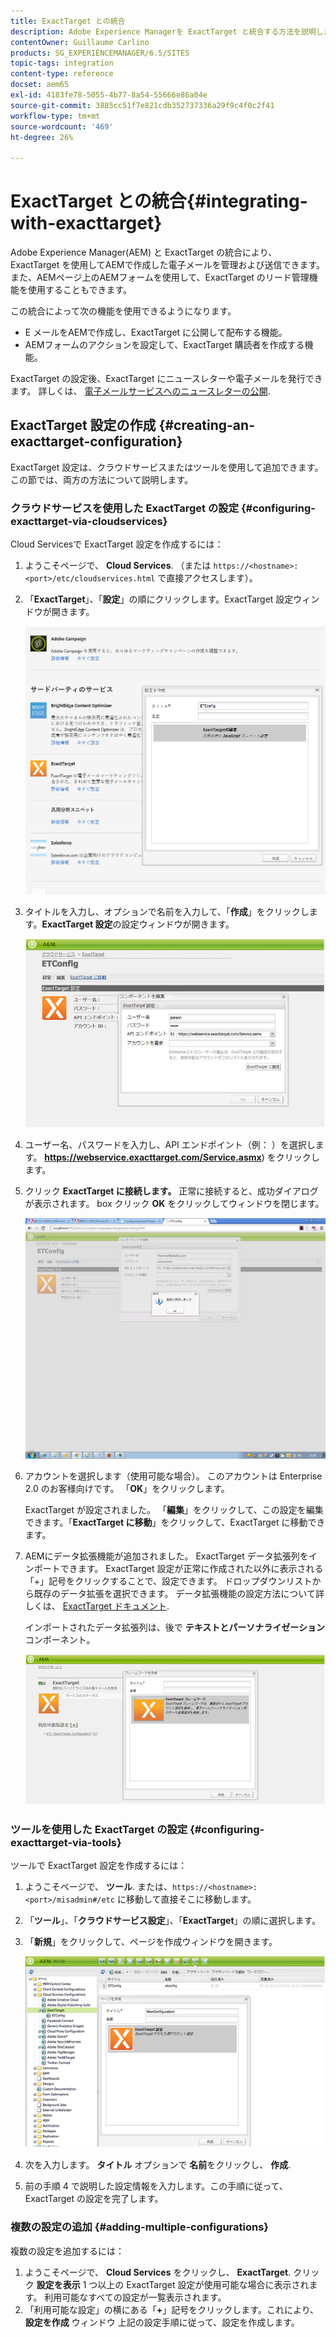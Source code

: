 ```yaml
---
title: ExactTarget との統合
description: Adobe Experience Managerを ExactTarget と統合する方法を説明します。
contentOwner: Guillaume Carlino
products: SG_EXPERIENCEMANAGER/6.5/SITES
topic-tags: integration
content-type: reference
docset: aem65
exl-id: 4183fe78-5055-4b77-8a54-55666e86a04e
source-git-commit: 3885cc51f7e821cdb352737336a29f9c4f0c2f41
workflow-type: tm+mt
source-wordcount: '469'
ht-degree: 26%

---
```


# ExactTarget との統合{#integrating-with-exacttarget}

Adobe Experience Manager(AEM) と ExactTarget の統合により、ExactTarget を使用してAEMで作成した電子メールを管理および送信できます。 また、AEMページ上のAEMフォームを使用して、ExactTarget のリード管理機能を使用することもできます。

この統合によって次の機能を使用できるようになります。

* E メールをAEMで作成し、ExactTarget に公開して配布する機能。
* AEMフォームのアクションを設定して、ExactTarget 購読者を作成する機能。

ExactTarget の設定後、ExactTarget にニュースレターや電子メールを発行できます。 詳しくは、 [電子メールサービスへのニュースレターの公開](/help/sites-authoring/personalization.md).

## ExactTarget 設定の作成 {#creating-an-exacttarget-configuration}

ExactTarget 設定は、クラウドサービスまたはツールを使用して追加できます。 この節では、両方の方法について説明します。

### クラウドサービスを使用した ExactTarget の設定 {#configuring-exacttarget-via-cloudservices}

Cloud Servicesで ExactTarget 設定を作成するには：

1. ようこそページで、 **Cloud Services**. （または `https://<hostname>:<port>/etc/cloudservices.html` で直接アクセスします）。
1. 「**ExactTarget**」、「**設定**」の順にクリックします。ExactTarget 設定ウィンドウが開きます。

   ![chlimage_1-19](assets/chlimage_1-19.png)

1. タイトルを入力し、オプションで名前を入力して、「**作成**」をクリックします。**ExactTarget 設定**&#x200B;の設定ウィンドウが開きます。

   ![chlimage_1](assets/chlimage_1.jpeg)

1. ユーザー名、パスワードを入力し、API エンドポイント（例： ）を選択します。 **https://webservice.exacttarget.com/Service.asmx**) をクリックします。
1. クリック **ExactTarget に接続します。** 正常に接続すると、成功ダイアログが表示されます。 box クリック **OK** をクリックしてウィンドウを閉じます。

   ![chlimage_1-1](assets/chlimage_1-1.jpeg)

1. アカウントを選択します（使用可能な場合）。 このアカウントは Enterprise 2.0 のお客様向けです。 「**OK**」をクリックします。

   ExactTarget が設定されました。 「**編集**」をクリックして、この設定を編集できます。「**ExactTarget に移動**」をクリックして、ExactTarget に移動できます。

1. AEMにデータ拡張機能が追加されました。 ExactTarget データ拡張列をインポートできます。 ExactTarget 設定が正常に作成された以外に表示される「+」記号をクリックすることで、設定できます。 ドロップダウンリストから既存のデータ拡張を選択できます。 データ拡張機能の設定方法について詳しくは、 [ExactTarget ドキュメント](https://help.salesforce.com/s/articleView?id=sf.mc_es_data_extension_data_relationships_classic.htm&amp;type=5).

   インポートされたデータ拡張列は、後で **テキストとパーソナライゼーション** コンポーネント。

   ![chlimage_1-2](assets/chlimage_1-2.jpeg)

### ツールを使用した ExactTarget の設定 {#configuring-exacttarget-via-tools}

ツールで ExactTarget 設定を作成するには：

1. ようこそページで、 **ツール**. または、`https://<hostname>:<port>/misadmin#/etc` に移動して直接そこに移動します。
1. 「**ツール**」、「**クラウドサービス設定**」、「**ExactTarget**」の順に選択します。
1. 「**新規**」をクリックして、ページを作成ウィンドウを開きます。

   ![chlimage_1-34](assets/chlimage_1-3.jpeg)

1. 次を入力します。 **タイトル** オプションで **名前**&#x200B;をクリックし、 **作成**.
1. 前の手順 4 で説明した設定情報を入力します。この手順に従って、ExactTarget の設定を完了します。

### 複数の設定の追加 {#adding-multiple-configurations}

複数の設定を追加するには：

1. ようこそページで、 **Cloud Services** をクリックし、 **ExactTarget**. クリック **設定を表示** 1 つ以上の ExactTarget 設定が使用可能な場合に表示されます。 利用可能なすべての設定が一覧表示されます。
1. 「利用可能な設定」の横にある「**+**」記号をクリックします。これにより、 **設定を作成** ウィンドウ 上記の設定手順に従って、設定を作成します。
